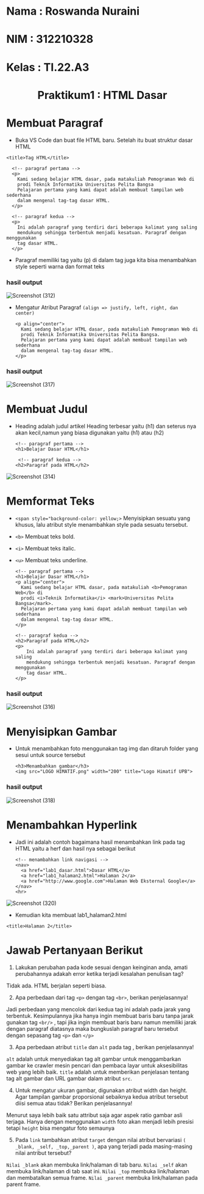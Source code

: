 # Nama  : Roswanda Nuraini
# NIM  : 312210328
# Kelas  : TI.22.A3

# <p align="center">Praktikum1 : HTML Dasar</p>

# Membuat Paragraf

- Buka VS Code dan buat file HTML baru. Setelah itu buat struktur dasar HTML

```<title>Tag HTML</title> ```

      <!-- paragraf pertama -->
      <p>
        Kami sedang belajar HTML dasar, pada matakuliah Pemograman Web di
        prodi Teknik Informatika Universitas Pelita Bangsa
        Pelajaran pertama yang kami dapat adalah membuat tampilan web sederhana
        dalam mengenal tag-tag dasar HTML.
      </p>
      
      <!-- paragraf kedua -->
      <p>
        Ini adalah paragraf yang terdiri dari beberapa kalimat yang saling
        mendukung sehingga terbentuk menjadi kesatuan. Paragraf dengan menggunakan
        tag dasar HTML.
      </p>                

- Paragraf memiliki tag yaitu (p) di dalam tag juga kita bisa menambahkan style seperti warna dan format teks

### hasil output

![Screenshot (312)](https://github.com/roswanda11/lab1web/assets/115516632/ec8cf2fe-97e4-41d4-a670-bb8585e4e06f)

- Mengatur Atribut Paragraf ```(align => justify, left, right, dan center)```

      <p align="center">
        Kami sedang belajar HTML dasar, pada matakuliah Pemograman Web di
        prodi Teknik Informatika Universitas Pelita Bangsa.
        Pelajaran pertama yang kami dapat adalah membuat tampilan web sederhana
        dalam mengenal tag-tag dasar HTML.
      </p>
  
### hasil output

![Screenshot (317)](https://github.com/roswanda11/lab1web/assets/115516632/6e1d9282-7013-4dff-bd29-a69733bf6201)

# Membuat Judul

- Heading adalah judul artikel Heading terbesar yaitu (h1) dan seterus nya akan kecil,namun yang biasa digunakan yaitu (h1) atau (h2)

      <!-- paragraf pertama -->
      <h1>Belajar Dasar HTML</h1>
      
       <!-- paragraf kedua -->
      <h2>Paragraf pada HTML</h2>

![Screenshot (314)](https://github.com/roswanda11/lab1web/assets/115516632/89ade512-032f-4aa5-aec7-b60a710d129a)

# Memformat Teks

- ```<span style="background-color: yellow;>``` Menyisipkan sesuatu yang khusus, lalu atribut style menambahkan style pada sesuatu tersebut.
- ```<b>``` Membuat teks bold.
- ```<i>``` Membuat teks italic.
- ```<u>``` Membuat teks underline.

  
      <!-- paragraf pertama -->
      <h1>Belajar Dasar HTML</h1>
      <p align="center">
        Kami sedang belajar HTML dasar, pada matakuliah <b>Pemograman Web</b> di
        prodi <i>Teknik Informatika</i> <mark>Universitas Pelita Bangsa</mark>.
        Pelajaran pertama yang kami dapat adalah membuat tampilan web sederhana
        dalam mengenal tag-tag dasar HTML.
      </p>
        
      <!-- paragraf kedua -->
      <h2>Paragraf pada HTML</h2>
      <p>
          Ini adalah paragraf yang terdiri dari beberapa kalimat yang saling
          mendukung sehingga terbentuk menjadi kesatuan. Paragraf dengan menggunakan
          tag dasar HTML.
      </p>

### hasil output

![Screenshot (316)](https://github.com/roswanda11/lab1web/assets/115516632/6206efe9-6b3a-4da4-9d3f-2c604ee6161a)

# Menyisipkan Gambar

- Untuk menambahkan foto menggunakan tag img dan ditaruh folder yang sesui untuk source tersebut

      <h3>Menambahkan gambar</h3>
      <img src="LOGO HIMATIF.png" width="200" title="Logo Himatif UPB">

### hasil output

![Screenshot (318)](https://github.com/roswanda11/lab1web/assets/115516632/468ed44c-dc9c-4355-8be3-6b6441f7cde3)

# Menambahkan Hyperlink

- Jadi ini adalah contoh bagaimana hasil menambahkan link pada tag HTML yaitu a herf dan hasil nya sebagai berikut

      <!-- menambahkan link navigasi -->
      <nav>
        <a href="lab1_dasar.html">Dasar HTML</a>
        <a href="lab1_halaman2.html">Halaman 2</a>
        <a href="http://www.google.com">Halaman Web Eksternal Google</a>
      </nav>
      <hr>

![Screenshot (320)](https://github.com/roswanda11/lab1web/assets/115516632/34dfe877-5dcb-42d4-929d-964de5c0d72d)

- Kemudian kita membuat lab1_halaman2.html

```<title>Halaman 2</title>```

# Jawab Pertanyaan Berikut

1. Lakukan perubahan pada kode sesuai dengan keinginan anda, amati perubahannya adakah error ketika terjadi kesalahan penulisan tag?

Tidak ada. HTML berjalan seperti biasa.

2. Apa perbedaan dari tag ```<p>``` dengan tag ```<br>```, berikan penjelasannya!
   
Jadi perbedaan yang mencolok dari kedua tag ini adalah pada jarak yang terbentuk. Kesimpulannya jika hanya ingin membuat baris baru tanpa jarak gunakan tag ```<br/>``` , tapi jika ingin membuat baris baru namun memiliki jarak dengan paragraf diatasnya maka bungkuslah paragraf baru tersebut dengan sepasang tag ```<p>``` dan ```</p>```

3. Apa perbedaan atribut ```title``` dan ```alt``` pada tag <img>, berikan penjelasannya!
   
```alt``` adalah untuk menyediakan tag alt gambar untuk menggambarkan gambar ke crawler mesin pencari dan pembaca layar untuk aksesibilitas web yang lebih baik. ```title``` adalah untuk memberikan penjelasan tentang tag alt gambar dan URL gambar dalam atribut ```src```. 

4. Untuk mengatur ukuran gambar, digunakan atribut width dan height. Agar tampilan gambar proporsional sebaiknya kedua atribut tersebut diisi semua atau tidak? Berikan penjelasannya!

Menurut saya lebih baik satu attribut saja agar aspek ratio gambar asli terjaga. Hanya dengan menggunakan ```width``` foto akan menjadi lebih presisi tetapi ```height``` bisa mengatur foto semaunya 

5. Pada ```link``` tambahkan atribut ```target``` dengan nilai atribut bervariasi ```( _blank, _self, _top,_parent )```, apa yang terjadi pada masing-masing nilai antribut tersebut?
    
```Nilai _blank``` akan membuka link/halaman di tab baru.
```Nilai _self``` akan membuka link/halaman di tab saat ini.
```Nilai _top``` membuka link/halaman dan membatalkan semua frame.
```Nilai _parent``` membuka link/halaman pada parent frame.

